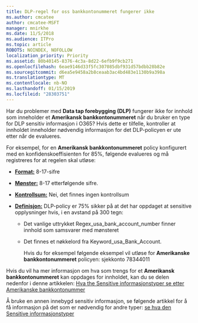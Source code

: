 ```yaml
---
title: DLP-regel for oss bankkontonummeret fungerer ikke
ms.author: cmcatee
author: cmcatee-MSFT
manager: mnirkhe
ms.date: 11/5/2018
ms.audience: ITPro
ms.topic: article
ROBOTS: NOINDEX, NOFOLLOW
localization_priority: Priority
ms.assetid: 80b40145-8376-4c3a-8d22-6efb9f9cb271
ms.openlocfilehash: 6eae9146d33f5fc307085dbf931d57bdbb28b82e
ms.sourcegitcommit: d6ea5e9458a2b8ceaab3ac4bd483e1130b9a398a
ms.translationtype: MT
ms.contentlocale: nb-NO
ms.lasthandoff: 01/15/2019
ms.locfileid: "28303751"
---
```

Har du problemer med **Data tap forebygging (DLP)** fungerer ikke for innhold som inneholder et **Amerikansk bankkontonummeret** når du bruker en type for DLP sensitiv informasjon i O365? Hvis dette er tilfelle, kontroller at innholdet inneholder nødvendig informasjon for det DLP-policyen er ute etter når de evalueres. 
  
For eksempel, for en **Amerikansk bankkontonummeret** policy konfigurert med en konfidenskoeffisienten for 85%, følgende evalueres og må registreres for at regelen skal utløse: 
  
- **[Format:](https://docs.microsoft.com/en-us/office365/securitycompliance/what-the-sensitive-information-types-look-for#format-77)** 8-17-sifre 
    
- **[Mønster:](https://docs.microsoft.com/en-us/office365/securitycompliance/what-the-sensitive-information-types-look-for#pattern-77)** 8-17 etterfølgende sifre. 
    
- **[Kontrollsum:](https://docs.microsoft.com/en-us/office365/securitycompliance/what-the-sensitive-information-types-look-for#checksum-76)** Nei, det finnes ingen kontrollsum 
    
- **[Definisjon:](https://docs.microsoft.com/en-us/office365/securitycompliance/what-the-sensitive-information-types-look-for)** DLP-policy er 75% sikker på at det har oppdaget at sensitive opplysninger hvis, i en avstand på 300 tegn: 
    
  - Det vanlige uttrykket Regex_usa_bank_account_number finner innhold som samsvarer med mønsteret
    
  - Det finnes et nøkkelord fra Keyword_usa_Bank_Account.
    
    Hvis du for eksempel følgende eksempel vil utløse for **Amerikanske bankkontonummeret** policyen: sjekkonto 78344011 
    
Hvis du vil ha mer informasjon om hva som trengs for et **Amerikansk bankkontonummeret** kan oppdages for innholdet, kan du se delen nedenfor i denne artikkelen: [Hva the Sensitive informasjonstyper se etter Amerikanske bankkontonummer](https://docs.microsoft.com/en-us/office365/securitycompliance/what-the-sensitive-information-types-look-for#us-bank-account-number)
  
Å bruke en annen innebygd sensitiv informasjon, se følgende artikkel for å få informasjon på det som er nødvendig for andre typer: [se hva den Sensitive informasjonstyper](https://docs.microsoft.com/en-us/office365/securitycompliance/what-the-sensitive-information-types-look-for)
  

